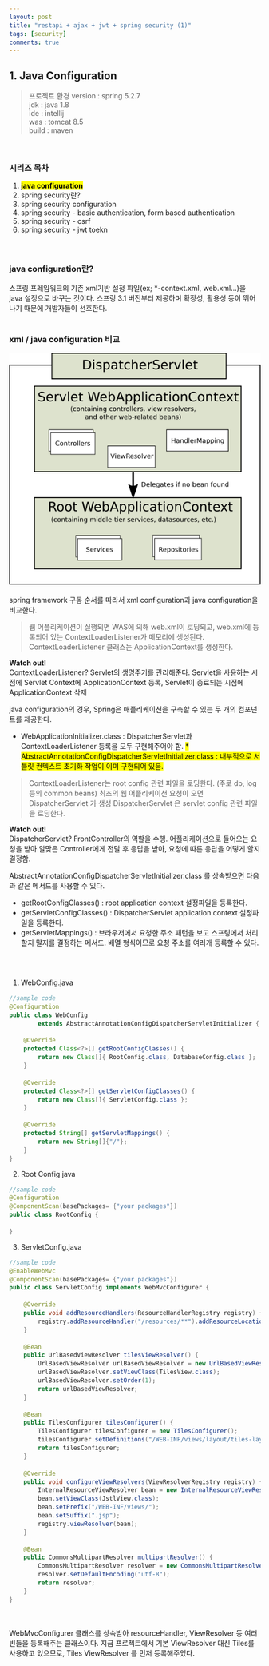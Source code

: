 ```yaml
---
layout: post
title: "restapi + ajax + jwt + spring security (1)"
tags: [security]
comments: true
---
```


## 1. Java Configuration

> 프로젝트 환경
> version : spring 5.2.7<br>
> jdk : java 1.8<br>
> ide : intellij<br>
> was : tomcat 8.5<br>
> build : maven<br>
<br>

### 시리즈 목차
1) <mark><strong>java configuration</strong></mark><br>
2) spring security란? 
3) spring security configuration<br>
4) spring security - basic authentication, form based authentication<br>
5) spring security - csrf<br>
6) spring security - jwt toekn<br> 
<br><br>

### java configuration란?
스프링 프레임워크의 기존 xml기반 설정 파일(ex; *-context.xml, web.xml...)을 java 설정으로 바꾸는 것이다. 
스프링 3.1 버전부터 제공하며 확장성, 활용성 등이 뛰어나기 때문에 개발자들이 선호한다.
<br><br>
### xml / java configuration 비교
![중간 이미지](/images/spring_security_1_00.png)
<br><br>
spring framework 구동 순서를 따라서 xml configuration과 java configuration을 비교한다.
<br>
>웹 어플리케이션이 실행되면 WAS에 의해 web.xml이 로딩되고, web.xml에 등록되어 있는 ContextLoaderListener가 메모리에 생성된다.
>ContextLoaderListener 클래스는 ApplicationContext를 생성한다. 

<p class="notice--info">
<strong>Watch out!</strong><br> 
ContextLoaderListener? 
Servlet의 생명주기를 관리해준다.
Servlet을 사용하는 시점에 Servlet Context에 ApplicationContext 등록, Servlet이 종료되는 시점에 ApplicationContext 삭제
</p>

java configuration의 경우, Spring은 애플리케이션을 구축할 수 있는 두 개의 컴포넌트를 제공한다.
* WebApplicationInitializer.class :  DispatcherServlet과 ContextLoaderListener 등록을 모두 구현해주어야 함.
<mark>* AbstractAnnotationConfigDispatcherServletInitializer.class : 내부적으로 서블릿 컨텍스트 초기화 작업이 이미 구현되어 있음.</mark>
                               
>ContextLoaderListener는 root config 관련 파일을 로딩한다. (주로 db, log 등의 common beans)
>최초의 웹 어플리케이션 요청이 오면 DispatcherServlet 가 생성
>DispatcherServlet 은 servlet config 관련 파일을 로딩한다.
<p class="notice--info">
<strong>Watch out!</strong><br> 
DispatcherServlet? 
FrontController의 역할을 수행. 어플리케이션으로 들어오는 요청을 받아 알맞은 Controller에게 전달 후 응답을 받아, 요청에 따른 응답을 어떻게 할지 결정함.
</p>

AbstractAnnotationConfigDispatcherServletInitializer.class 를 상속받으면 다음과 같은 메서드를 사용할 수 있다.
<br>
* getRootConfigClasses() : root application context 설정파일을 등록한다.
* getServletConfigClasses() : DispatcherServlet application context 설정파일을 등록한다.
* getServletMappings() : 브라우저에서 요청한 주소 패턴을 보고 스프링에서 처리할지 말지를 결정하는 메서드. 배열 형식이므로 요청 주소를 여러개 등록할 수 있다.
<br>
<br>

1. WebConfig.java

```java
//sample code
@Configuration 
public class WebConfig 
        extends AbstractAnnotationConfigDispatcherServletInitializer {
    
    @Override
    protected Class<?>[] getRootConfigClasses() {
        return new Class[]{ RootConfig.class, DatabaseConfig.class };
    }

    @Override
    protected Class<?>[] getServletConfigClasses() {
        return new Class[]{ ServletConfig.class };
    }

    @Override
    protected String[] getServletMappings() {
        return new String[]{"/"};
    }
}
```

2. Root Config.java

```java
//sample code
@Configuration
@ComponentScan(basePackages= {"your packages"})
public class RootConfig {

}
```

3. ServletConfig.java

```java
//sample code
@EnableWebMvc
@ComponentScan(basePackages= {"your packages"})
public class ServletConfig implements WebMvcConfigurer {

    @Override
    public void addResourceHandlers(ResourceHandlerRegistry registry) {
        registry.addResourceHandler("/resources/**").addResourceLocations("/resources/");
    }

    @Bean
    public UrlBasedViewResolver tilesViewResolver() {
        UrlBasedViewResolver urlBasedViewResolver = new UrlBasedViewResolver();
        urlBasedViewResolver.setViewClass(TilesView.class);
        urlBasedViewResolver.setOrder(1);
        return urlBasedViewResolver;
    }

    @Bean
    public TilesConfigurer tilesConfigurer() {
        TilesConfigurer tilesConfigurer = new TilesConfigurer();
        tilesConfigurer.setDefinitions("/WEB-INF/views/layout/tiles-layout.xml");
        return tilesConfigurer;
    }

    @Override
    public void configureViewResolvers(ViewResolverRegistry registry) {
        InternalResourceViewResolver bean = new InternalResourceViewResolver();
        bean.setViewClass(JstlView.class);
        bean.setPrefix("/WEB-INF/views/");
        bean.setSuffix(".jsp");
        registry.viewResolver(bean);
    }

    @Bean
    public CommonsMultipartResolver multipartResolver() {
        CommonsMultipartResolver resolver = new CommonsMultipartResolver();
        resolver.setDefaultEncoding("utf-8");
        return resolver;
    }
}
```
<br>
<br>
WebMvcConfigurer 클래스를 상속받아 resourceHandler, ViewResolver 등 여러 빈들을 등록해주는 클래스이다.
지금 프로젝트에서 기본 ViewResolver 대신 Tiles를 사용하고 있으므로, Tiles ViewResolver 를 먼저 등록해주었다.







